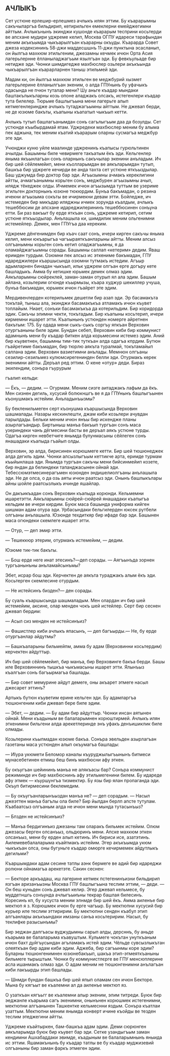 ## АЧЛЫКЪ

Сет устюне ерлешир-ерлешмез ачлыкъ илян эттим.
Бу къарарымны сакъчыларгъа бильдирип, кетирильген емеклерни емейджегимни айттым.
Ачлыкънынъ экинджи кушонде къарарым тесприни косьтерди ве апсхане мудири уджреме келип, Москва ОГПУ идареси тарафындан меним акъкъымда чыкъарылгъан къарарны окъуды.
Къарарда Совет джеза кодексининъ 58-джи маддесшшнъ 11-джи пунктына эсасланып, он йылгъа махкюм этильгеним, джезамны кечмек ичюн Орта Асия лагерьлернне ёлланыладжагъым язылгъан эди.
Бу февкъульаде бир нетидже эди.
Чюнки шимдигедже махбюслер озьлери акъкъында чыкъарылгъан къарарларнен таныш этильмей эди.

Мадам ки, он йылгъа махкюм этильген ве меджбурий хызмет лагерьлерине ёлланылгъан экеним, о алда ГПУнынъ бу уфачыкъ одасында не пчюн туталар мени?
Шу аньге къадар мындаки баштакълыкъларны козь опоне аладжакъ олсакъ, истегенлери къадар тута билелер.
Тюрьме башлыгъына мени лагерьге алып кетмегенлериндже ачлыкъ тутаджагъымны айттым.
Не джевап берди, не де юзюме бакъты, къапыны къапатып чыкъып кетти.

Ачлыкъ тутып башлагъанымдан сонъ сагълыгъым даа да бозулды.
Сет устюнде къыбырдамай ятам.
Уджредеки махбюслер меним бу алыма пек аджына, тек меним къатий къарарым оларны сусмагъа меджбур эте эди.

Учюнджи куню уйле маалинде уджренинъ къапысы гурюльтинен ачылды.
Башымны биле чевирмеге такъатым ёкъ эди.
Кельгенлер яныма якъынлагъан сонъ оларнынъ сакъчылар экенини анъладым.
Ич бир шей сёйлемейип, мени къолларымдан ве аякъларымдан тутып, башкъа бир уджреге кечирди ве анда тахта сет устюне яткъыздылар.
Баш уджумда бир доктор бар эди.
Агъызымны ачмакъ кереклигини айтты, ачмагъанымны корьген сонъ, меджбурен агъызымны ачып, илядж тёкеджек олды.
Ичмемек ичюн агъызымда туттым ве узериме эгильген докторнынъ юзюне тюкюрдим.
Бунъа бакъмадан, о резина ичекни агъызыма сокъты ве ичирмекни девам этти.
Бойледже, ич истемеден бир микъдар иляджны ичмек зорунда къалдым, ачлыкъ тешеббюсим де апсхане идареджилерининъ тешеббюсинен сонъуна етти.
Би раз вакъыт бу ерде яткъан сонъ, уджреме кетирип, сетим устюне яткъыздылар.
Анълашыла ки, шимдилик меним ольгенимни истемейлер.
Демек, мен ГПУгъа даа кереким.

Уджреме дёнгенимден бир къач саат сонъ, ичери кирген сакъчы яныма келип, мени юкъарыгъа чагъыраяткъанларыны айтты.
Меним алсыз олгъанымны корьген сонъ кетип оладжагъымны, я да оламайджагъымны сорады.
Башымны саллап «кетерим» дедим.
Яваш еримден турдым.
Озюмни пек алсыз ис эткениме бакъмадан, ГПУ идареджилери къаршысында озюмни тутмакъ истедим.
Агъыр адымларнен бинадан чыкъып, ильк уджрем олгъан ерге догъру кете башладыкъ.
Амма бу кетишке юрьмек демек олмаз эдим.
Аякъларымны сюйреклей, заман-заман отурып ял ала эдим.
Башым айлана, козьлерим огюнде къырмызы, къара худжур шекиллер учуша, бунъа бакъмадан, юрьмек ичюн гъайрет эте эдим.

Мердивенлерден котерильмек дешетли бир азап эди.
Эр басамакъта токътай, тыныш ала, экинджи басамакъкъа атламакъ ичюн къувет топлайым.
Ниает, сонъки басамакъкъа да котерильдим.
Бир коридорда эдик.
Сакъчы элимни чекти, токътадым.
Бир къапыны косьтерип, ичери кирмемни ишарет этти.
Къапынынъ устюнден номерге айретнен бакътым: 175.
Бу одада мени сыкъ-сыкъ соргъу япкъан Верховин отургъаныны биле эдим.
Бундан себеп, Верховин киби бир коммунист адамнынъ мени бу къадар биткен алда корьмесини истемез эдим.
Аний бир къуветнен, башымны тим-тик туткъан алда одагъа кпрдим.
Бутюн гъайретиме бакъмадан, бир тюрлю аякъта туралмай, токътамайып саллана эдим.
Верховин вазиетимни анълады.
Мемнюн олгъаны сезилир-сезильмез кулюмсирегенинден белли эди.
Отурмакъ керек экенимни айтты.
Деръал ред эттим.
О кене «отур» деди.
Бираз экилендим, сонъра гъурурым

гъалип кельди:

— Ёкъ, — дедим. — Огурмам.
Меним сизге аитаджакъ лафым да ёкъ.
Мен сизнен дегиль, хусусий болюкншгъ ве я да ГПУнынъ башлыгъынен къонушмакъ истейим.
Анъладынъызмы?

Бу бекленильмеген серт къонушма къаршысында Верховин шашмалады.
Назары кескинлешти, джам киби козьлери ачувдан парылдады.
Бельки меним ичюн янъы бир искендже планы азырлагъандыр.
Биртыныш манъа бакъып тургъан сонъ маса узериндеки чанъ дёгмесини басты ве деръал аякъ устюне турды.
Одагъа кирген невбетчиге янымда булунмасыны сёйлеген сонъ янашадаки къапыда гъайып олды.

Верховин, эр алда, бирисинен корюшмеге кетти.
Бир шей тюшюнеджек алда дегиль эдим.
Чюнки алсызлыгъым кеттикче арта, еримде турмам къыйынлаша эди.
Янымда тургъан сакъчы мени бийсинмейип козете, бир яндан да белиндеки тапанджасынен ойнай эди.
Тебессюмэтмесинерагъмен юзюнден эндишелиолгъаны анълашыла эди.
Не де олса, о да озь аяты ичюн раатсыз эди.
Онынъ башлыкълары айны шойле раатсызлыкъ ичинде яшайлар.

Он дакъикъадан сонъ Верховин къапыда корюнди.
Кельмемни ишаретэтти.
Аякъларымны сюйрей-сюйрей янашадаки къапыгъа кельдим ве ичери кирдим.
Буюк маса башында униформа кийген шишман адам отура эди.
Урбасындаки бельгилерден юксек рутбели олгъаны анълашыла.
Юзюнде техдиткяр бир ифаде бар эди.
Башынен маса огюндеки скемлеге ишарет этти.

— Отур, — деп эмир этти.

— Тешеккюр этерим, отурмакъ истемейим, — дедим.

Юзюме тик-тик бакъты.

— Бош ерде неге инат этесинъ?—деп сорады. — Аягъынъда зорнен тургъанынъны анъламайсынъмы?

Эбет, исрар бош эди.
Керчектен де аякъта тураджакъ алым ёкъ эди.
Косьтерген скемлесине отурдым.

— Не истейсинъ бизден?— ден сорады.

Бу суаль къаршысында шашмаладым.
Мен олардан ич бир шей истемейим, аксине, олар менден чокъ шей истейлер.
Серт бир сеснен джевап бердим:

— Асыл сиз менден не истейсинъиз?

— Фашистлер киби ачлыкъ япасынъ, — деп багъырды.— Не, бу ерде отургъанлар айдутмы?

— Башкъаларыны бильмейпм, амма бу адам (Верховинни косьтердим) керчектен айдуттыр.

Ич бир шей сёйлемейип, бир манъа, бир Верховинге бакъа берди.
Башы иле Верховиннинъ тышкъа чыкъмасыны ишарет этти.
Ялынъыз къалгъан сонъ багъырмагъа башлады.

— Бир совет мемурине айдут демеге, оны акъарет этмеге насыл джесарет эттинъ?

Артыкъ бутюн къуветим ерине кельген эди.
Бу адамларгъа тюшюнгеним киби джевап бере биле эдим.

— Эбет, — дедим. — Бу адам бир айдуттыр.
Чюнки инсан аятынен ойнай.
Мени къадыным ве балаларымнен корюштирмей.
Ачлыкъ илян эткенимни бильгени алда арекетлеринде энъ уфакъ денъишиклик биле олмады.

Козьлерини къыпмадан юзюме бакъа.
Сонъра эвельден азырлагъан газетаны маса устюнден алып окъумагъа башлады:

— ИІура укюмети Беломор каналы къуруджылыгъынынъ битмеси мунасебетинен етмиш беш бинъ махбюсни афу эткен.

Бу окъугъан шейининъ манъа не алякъасы бар?
Сонъра коммунист режиминде ич бир махбюснинъ афу этильмегенини билем.
Бу идареде афу этмек — къуршунгъа тизмектир.
Бу язы бир ялан пропаганда эди.
Окъуп битирмесини беклемедим.

— Бу окъугъанларынъыздан манъа не? — деп сорадым. — Насыл джеэттен манъа багълы ола биле?
Бир йылдан берлп апсте тутулам.
Къабаатсыз олгъаным алда не ичюн мени мында тутасынъыз?

— Бпзден не истейсинъиз?

— Манъа бердигинъиз джезаны там оларакъ бильмек истейим.
Олюм джезасы берген олсанъыз, ольдюринъ мени.
Апске махкюм эткен олсанъыз, мени бу ерден алып кетинъ.
Ич бириси исе, азатэтинъ.
Аилемевебалаларыма къайтмакъ истейим.
Эгер акъкъымда укюм чыкъкъан олса, оны бугуньге къадар омюрге кечирмемек айдутлыкъ дегильми?

Къаршымдаки адам сесине татлы аэнк бермеге ве адий бир идареджи ролюни ойнамагъа арекетэте.
Сакин сеснен:

— Бекторе аркъадаш, иш лагерине кетмек пстегенинъизни бильдирип язгъан аризанъызны Москва ГПУ башлыгъына теслим эттим, — деди. — Он беш куньден сонъ джевап келир.
Эгер джевап кельмесе, бу муддетншгь сонъунда ачлыгъыиъны текрар башлая билесинъ.
Коресинъ кп, бу хусуста меним элнмде бир шей ёкъ.
Амма аиленъе бир мектюп я з.
Корюшмек ичюн бу ерге чагъыр.
Бу мектюпни хусусий бир курьер иле теслим эттиририм.
Бу мектюпни сенден къабул этип алгъанлары акъкъындаки имзаны санъа косьтеририм.
Насыл, бу теклифке разысынъмы?

Бир эеджан далгъасы вуджудымны сарып алды, дерсннъ, бу аньде къарыма ве балаларыма къавуштым.
Кульмеге чокътан унуткъаным ичюн бахт дуйгъусындан агъламакъ истей эдим.
Чёльде сувсызлыкътан олеяткъан бир адам киби эдим.
Аджеба, бир сагъынмы коре эдим?
Буларны тюшюнгенимнен юзюнебакъып, шакъа этип-этмеяткъаныны бильмеге тырыштым.
Чюнки бу коммунистлєрге ве ГПУ менсюплерине асла ишанмакъ олмаз эди.
О адам меним не тюшюнгенимни анълагъан киби лакъырды этип башлады.

— Шнмди бундан башкъа бир шей япып оламам сен ичюн Бекторе.
Мына бу кягъыт ве къалемни ал да аиленъе мектюп яз.

О узаткъан кягъьгг ве къалемни алыр экеним, элим титреди.
Буюк бир эеджанле къарыма сагъ экенимни, онынънен корюшмек истегенимни, мектюпни алгъанынен Ташкентке кельмеснни яздым.
Сонъра къатлаи узаттым.
Мектюпни меним янымда конверт ичине къойды ве тезден теслим этеджегини айтты.

Уджреме къайтыркен, бам-башкъа адам эдим.
Деми сюрюнген аякъларымда буюк бир къувет бар эди.
Сетке узандыгъым заман кендимни Ашхабаддаки эвимде, къадыным ве балаларымнынъ яныида ис эттим.
Яшамакънынъ бу къадар татлы ве бу къадар муджизевий олгъаныны бир заман фаркъ этмеген эдим.
